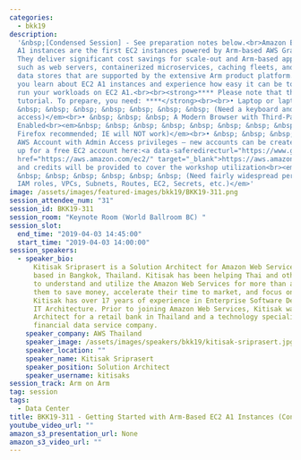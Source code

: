 ```yaml
---
categories:
  - bkk19
description:
  '&nbsp;[Condensed Session] - See preparation notes below.<br>Amazon EC2
  A1 instances are the first EC2 instances powered by Arm-based AWS Graviton processors.
  They deliver significant cost savings for scale-out and Arm-based applications,
  such as web servers, containerized microservices, caching fleets, and distributed
  data stores that are supported by the extensive Arm product platform. In this workshop,
  you learn about EC2 A1 instances and experience how easy it can be to migrate and
  run your workloads on EC2 A1.<br><br><strong>**** Please note that this is a working
  tutorial. To prepare, you need: ****</strong><br><br>• Laptop or laptop-like device<br><em>&nbsp;
  &nbsp; &nbsp; &nbsp; &nbsp; &nbsp; &nbsp; &nbsp; (Need a keyboard and terminal/shell
  access)</em><br>• &nbsp; &nbsp; &nbsp; A Modern Browser with Third-Party Cookies
  Enabled<br><em>&nbsp; &nbsp; &nbsp; &nbsp; &nbsp; &nbsp; &nbsp; &nbsp; (Chrome or
  Firefox recommended; IE will NOT work)</em><br>• &nbsp; &nbsp; &nbsp; Established
  AWS Account with Admin Access privileges – new accounts can be created by signing
  up for a free EC2 account here:<a data-saferedirecturl="https://www.google.com/url?q=https://aws.amazon.com/ec2/&source=gmail&ust=1553686282470000&usg=AFQjCNEclrXDnsa4vHjYmaRWscjfHblwJQ"
  href="https://aws.amazon.com/ec2/" target="_blank">https://aws.amazon.com/ec2/</a>
  and credits will be provided to cover the workshop utilization<br><em>&nbsp; &nbsp;
  &nbsp; &nbsp; &nbsp; &nbsp; &nbsp; &nbsp; (Need fairly widespread permissions: create
  IAM roles, VPCs, Subnets, Routes, EC2, Secrets, etc.)</em>'
image: /assets/images/featured-images/bkk19/BKK19-311.png
session_attendee_num: "31"
session_id: BKK19-311
session_room: "Keynote Room (World Ballroom BC) "
session_slot:
  end_time: "2019-04-03 14:45:00"
  start_time: "2019-04-03 14:00:00"
session_speakers:
  - speaker_bio:
      Kitisak Sriprasert is a Solution Architect for Amazon Web Services
      based in Bangkok, Thailand. Kitisak has been helping Thai and other ASEAN customers
      to understand and utilize the Amazon Web Services for more than a year, allowing
      them to save money, accelerate their time to market, and focus on their core business.
      Kitisak has over 17 years of experience in Enterprise Software Development and
      IT Architecture. Prior to joining Amazon Web Services, Kitisak was a Solution
      Architect for a retail bank in Thailand and a technology specialist for a global
      financial data service company.
    speaker_company: AWS Thailand
    speaker_image: /assets/images/speakers/bkk19/kitisak-sriprasert.jpg
    speaker_location: ""
    speaker_name: Kitisak Sriprasert
    speaker_position: Solution Architect
    speaker_username: kitisaks
session_track: Arm on Arm
tag: session
tags:
  - Data Center
title: BKK19-311 - Getting Started with Arm-Based EC2 A1 Instances (Condensed)
youtube_video_url: ""
amazon_s3_presentation_url: None
amazon_s3_video_url: ""
---
```

